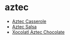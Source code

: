 # aztec

 * [Aztec Casserole](../../index/a/aztec-casserole.json)
 * [Aztec Salsa](../../index/a/aztec-salsa.json)
 * [Xocolatl Aztec Chocolate](../../index/x/xocolatl-aztec-chocolate.json)
